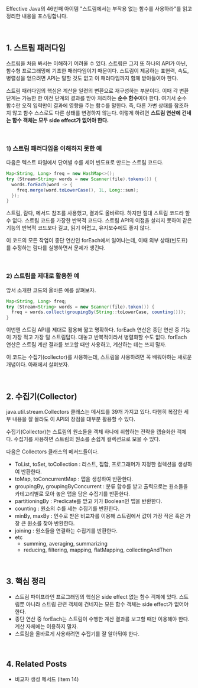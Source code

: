 Effective Java의  46번째 아이템 "스트림에서는 부작용 없는 함수를 사용하라"를 읽고 정리한 내용을 포스팅합니다.

<br>

## 1. 스트림 패러다임

스트림을 처음 봐서는 이해하기 어려울 수 있다. 스트림은 그저 또 하나의 API가 아닌, 함수형 프로그래밍에 기초한 패러다임이기 때문이다. 스트림이 제공하는 표현력, 속도, 병렬성을 얻으려면 API는 말할 것도 없고 이 패러다임까지 함께 받아들여야 한다.

스트림 패러다임의 핵심은 계산을 일련의 변환으로 재구성하는 부분이다. 이때 각 변환 단계는 가능한 한 이전 단계의 결과를 받아 처리하는 **순수 함수**여야 한다. 여기서 순수 함수란 오직 입력만이 결과에 영향을 주는 함수를 말한다. 즉, 다른 가변 상태를 참조하지 않고 함수 스스로도 다른 상태를 변경하지 않는다. 이렇게 하려면 **스트림 연산에 건네는 함수 객체는 모두 side effect가 없어야 한다.** 

<br>

### 1) 스트림 패러다임을 이해하지 못한 예

다음은 텍스트 파일에서 단어별 수를 세어 빈도표로 만드는 스트림 코드다. 

```java
Map<String, Long> freq = new HashMap<>();
try (Stream<String> words = new Scanner(file).tokens()) {
  words.forEach(word -> {
    freq.merge(word.toLowerCase(), 1L, Long::sum);
  });
}
```

스트림, 람다, 메서드 참조를 사용했고, 결과도 올바르다. 하지만 절대 스트림 코드라 할 수 없다. 스트림 코드를 가장한 반복적 코드다. 스트림 API의 이점을 살리지 못하여 같은 기능의 반복적 코드보다 길고, 읽기 어렵고, 유지보수에도 좋지 않다. 

이 코드의 모든 작업이 종단 연산인 forEach에서 일어나는데, 이때 외부 상태(빈도표)를 수정하는 람다를 실행하면서 문제가 생긴다.  

<br>

### 2) 스트림을 제대로 활용한 예

앞서 소개한 코드의 올바른 예를 살펴보자.

```java
Map<String, Long> freq;
try (Stream<String> words = new Scanner(file).token()) {
  freq = words.collect(groupingBy(String::toLowerCase, counting()));
}
```

이번엔 스트림 API를 제대로 활용해 짧고 명확하다. forEach 연산은 종단 연산 중 기능이 가장 적고 가장 덜 스트림답다. 대놓고 반복적이라서 병렬화할 수도 없다. forEach 연산은 스트림 계산 결과를 보고할 때만 사용하고, 계산하는 데는 쓰지 말자. 

이 코드는 수집기(collector)를 사용하는데, 스트림을 사용하려면 꼭 배워야하는 새로운 개념이다. 아래에서 살펴보자.

<br>

## 2. 수집기(Collector)

java.util.stream.Collectors 클래스는 메서드를 39개 가지고 있다. 다행히 복잡한 세부 내용을 잘 몰라도 이 API의 장점을 대부분 활용할 수 있다. 

수집기(Collector)는 스트림의 원소들을 객체 하나에 취합하는 전략을 캡슐화한 객체다. 수집기를 사용하면 스트림의 원소를 손쉽게 컬렉션으로 모을 수 있다.

다음은 Collectors 클래스의 메서드들이다. 

* ToList, toSet, toCollection : 리스트, 집합, 프로그래머가 지정한 컬렉션을 생성하여 반환한다.
* toMap, toConcurrentMap : 맵을 생성하여 반환한다. 
* groupingBy,  groupingByConcurrent : 분류 함수를 받고 출력으로는 원소들을 카테고리별로 모아 놓은 맵을 담은 수집기를 반환한다. 
* partitioningBy : Predicate를 받고 키가 Boolean인 맵을 반환한다. 
* counting : 원소의 수를 세는 수집기를 반환한다. 
* minBy, maxBy : 인수로 받은 비교자를 이용해 스트림에서 값이 가장 작은 혹은 가장 큰 원소를 찾아 반환한다.
* joining : 원소들을 연결하는 수집기를 반환한다.
* etc
  * summing, averaging, summarizing
  * reducing, filtering, mapping, flatMapping, collectingAndThen

<br>

## 3. 핵심 정리

* 스트림 파이프라인 프로그래밍의 핵심은 side effect 없는 함수 객체에 있다. 스트림뿐 아니라 스트림 관련 객체에 건네지는 모든 함수 객체는 side effect가 없어야 한다. 
* 종단 연산 중 forEach는 스트림이 수행한 계산 결과를 보고할 때만 이용해야 한다. 계산 자체에는 이용하지 말자.
* 스트림을 올바르게 사용하려면 수집기를 잘 알아둬야 한다.

<br>

## 4. Related Posts

* 비교자 생성 메서드 (Item 14)

